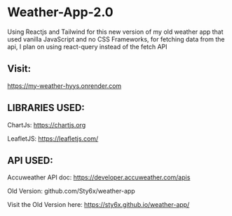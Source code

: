 # Weather-App-2.0
Using Reactjs and Tailwind for this new version of my old weather app that used vanilla JavaScript and no CSS Frameworks,
for fetching data from the api, I plan on using react-query instead of the fetch API

## Visit:
https://my-weather-hyys.onrender.com

## LIBRARIES USED:
ChartJs: https://chartjs.org

LeafletJS: https://leafletjs.com/


## API USED:
Accuweather API doc: https://developer.accuweather.com/apis

Old Version: github.com/Sty6x/weather-app

Visit the Old Version here: https://sty6x.github.io/weather-app/
